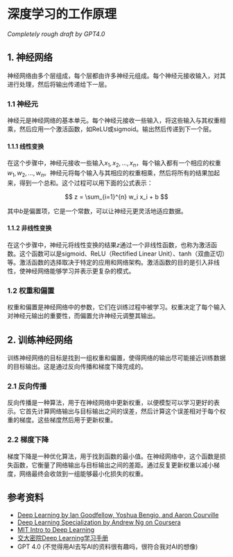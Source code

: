 # 深度学习的工作原理

*Completely rough draft by GPT4.0*

## 1. 神经网络

神经网络由多个层组成，每个层都由许多神经元组成。每个神经元接收输入，对其进行处理，然后将输出传递给下一层。

### 1.1 神经元

神经元是神经网络的基本单元。每个神经元接收一些输入，将这些输入与其权重相乘，然后应用一个激活函数，如ReLU或sigmoid。输出然后传递到下一个层。

#### 1.1.1 线性变换

在这个步骤中，神经元接收一些输入$x_1, x_2, ..., x_n$，每个输入都有一个相应的权重$w_1, w_2, ..., w_n$。神经元将每个输入与其相应的权重相乘，然后将所有的结果加起来，得到一个总和。这个过程可以用下面的公式表示：

$$
z = \sum_{i=1}^{n} w_i x_i + b
$$

其中$b$是偏置项，它是一个常数，可以让神经元更灵活地适应数据。

#### 1.1.2 非线性变换

在这个步骤中，神经元将线性变换的结果$z$通过一个非线性函数，也称为激活函数。这个函数可以是sigmoid、ReLU（Rectified Linear Unit）、tanh（双曲正切）等。激活函数的选择取决于特定的应用和网络架构。激活函数的目的是引入非线性，使神经网络能够学习并表示更复杂的模式。

### 1.2 权重和偏置

权重和偏置是神经网络中的参数，它们在训练过程中被学习。权重决定了每个输入对神经元输出的重要性，而偏置允许神经元调整其输出。

## 2. 训练神经网络

训练神经网络的目标是找到一组权重和偏置，使得网络的输出尽可能接近训练数据的目标输出。这是通过反向传播和梯度下降完成的。

### 2.1 反向传播

反向传播是一种算法，用于在神经网络中更新权重，以便模型可以学习更好的表示。它首先计算网络输出与目标输出之间的误差，然后计算这个误差相对于每个权重的梯度。这些梯度然后用于更新权重。

### 2.2 梯度下降

梯度下降是一种优化算法，用于找到函数的最小值。在神经网络中，这个函数是损失函数，它衡量了网络输出与目标输出之间的差距。通过反复更新权重以减小梯度，网络最终会收敛到一组能够最小化损失的权重。

## 参考资料

- [Deep Learning by Ian Goodfellow, Yoshua Bengio, and Aaron Courville](http://www.deeplearningbook.org/)
- [Deep Learning Specialization by Andrew Ng on Coursera](https://www.coursera.org/specializations/deep-learning)
- [MIT Intro to Deep Learning](http://introtodeeplearning.com/)
- [交大密院Deep Learning学习手册](https://github.com/Banyutong/deep_learning_hands_on)
- GPT 4.0 (不觉得用AI去写AI的资料很有趣吗，很符合我对AI的想像)
